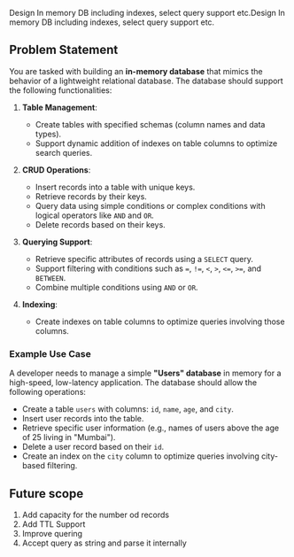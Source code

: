 Design In memory DB including indexes, select query support etc.Design In memory DB including indexes, select query support etc.




## Problem Statement

You are tasked with building an **in-memory database** that mimics the behavior of a lightweight relational database. The database should support the following functionalities:

1. **Table Management**:  
   - Create tables with specified schemas (column names and data types).
   - Support dynamic addition of indexes on table columns to optimize search queries.

2. **CRUD Operations**:  
   - Insert records into a table with unique keys.
   - Retrieve records by their keys.
   - Query data using simple conditions or complex conditions with logical operators like `AND` and `OR`.  
   - Delete records based on their keys.

3. **Querying Support**:  
   - Retrieve specific attributes of records using a `SELECT` query.  
   - Support filtering with conditions such as `=`, `!=`, `<`, `>`, `<=`, `>=`, and `BETWEEN`.  
   - Combine multiple conditions using `AND` or `OR`.

4. **Indexing**:  
   - Create indexes on table columns to optimize queries involving those columns.

### Example Use Case

A developer needs to manage a simple **"Users" database** in memory for a high-speed, low-latency application. The database should allow the following operations:

- Create a table `users` with columns: `id`, `name`, `age`, and `city`.
- Insert user records into the table.
- Retrieve specific user information (e.g., names of users above the age of 25 living in "Mumbai").
- Delete a user record based on their `id`.
- Create an index on the `city` column to optimize queries involving city-based filtering.


## Future scope
1. Add capacity for the number od records
2. Add TTL Support
3. Improve quering
4. Accept query as string and parse it internally